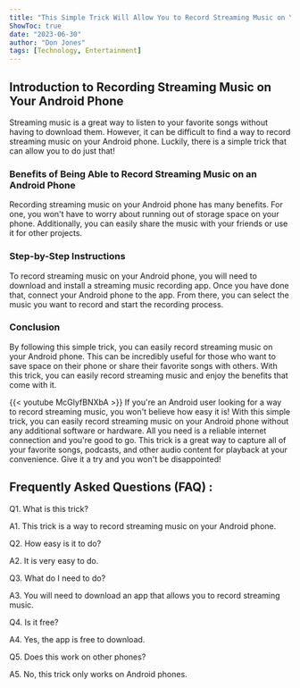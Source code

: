 ```yaml
---
title: "This Simple Trick Will Allow You to Record Streaming Music on Your Android Phone - You Won't Believe How Easy It Is!"
ShowToc: true 
date: "2023-06-30"
author: "Don Jones" 
tags: [Technology, Entertainment]
---
```

## Introduction to Recording Streaming Music on Your Android Phone 

Streaming music is a great way to listen to your favorite songs without having to download them. However, it can be difficult to find a way to record streaming music on your Android phone. Luckily, there is a simple trick that can allow you to do just that! 

### Benefits of Being Able to Record Streaming Music on an Android Phone 

Recording streaming music on your Android phone has many benefits. For one, you won't have to worry about running out of storage space on your phone. Additionally, you can easily share the music with your friends or use it for other projects. 

### Step-by-Step Instructions 

To record streaming music on your Android phone, you will need to download and install a streaming music recording app. Once you have done that, connect your Android phone to the app. From there, you can select the music you want to record and start the recording process. 

### Conclusion 

By following this simple trick, you can easily record streaming music on your Android phone. This can be incredibly useful for those who want to save space on their phone or share their favorite songs with others. With this trick, you can easily record streaming music and enjoy the benefits that come with it.

{{< youtube McGlyfBNXbA >}} 
If you're an Android user looking for a way to record streaming music, you won't believe how easy it is! With this simple trick, you can easily record streaming music on your Android phone without any additional software or hardware. All you need is a reliable internet connection and you're good to go. This trick is a great way to capture all of your favorite songs, podcasts, and other audio content for playback at your convenience. Give it a try and you won't be disappointed!

## Frequently Asked Questions (FAQ) :
Q1. What is this trick?

A1. This trick is a way to record streaming music on your Android phone.

Q2. How easy is it to do?

A2. It is very easy to do.

Q3. What do I need to do?

A3. You will need to download an app that allows you to record streaming music.

Q4. Is it free?

A4. Yes, the app is free to download.

Q5. Does this work on other phones?

A5. No, this trick only works on Android phones.


